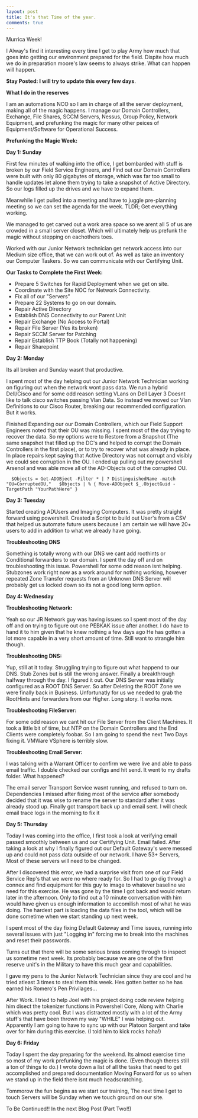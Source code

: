 ```yaml
---
layout: post
title: It's that Time of the year.
comments: true
---
```

Murrica Week!


I Alway's find it interesting every time I get to play Army how much that goes into getting our environment prepared for the field. Dispite how much we do in preparation moore's law seems to always strike. What can happen will happen.


__Stay Posted: I will try to update this every few days__.


__What I do in the reserves__

I am an automations NCO so I am in charge of all the server deployment, making all of the magic happens. I manage our Domain Controllers, Exchange, File Shares, SCCM Servers, Nessus, Group Policy, Network Equipment, and prefunking the magic for many other peices of Equipment/Software for Operational Success.


__Prefunking the Magic Week:__

__Day 1: Sunday__

First few minutes of walking into the office, I get bombarded with stuff is broken by our Field Service Engineers, and Find out our Domain Controllers were built with only 80 gigabytes of storage, which was far too small to handle updates let alone them trying to take a snapshot of Active Directory. So our logs filled up the drives and we have to expand them.

Meanwhile I get pulled into a meeting and have to juggle pre-planning meeting so we can set the agenda for the week.
TLDR; Get everything working.

We managed to get carved out a work area space so we arent all 5 of us are crowded in a small server closet. Which will ultimately help us prefunk the magic without stepping on eachothers toes.

Worked with our Junior Network technician get network access into our Medium size office, that we can work out of. As well as take an inventory our Computer Taskers. So we can communicate with our Certifying Unit.

__Our Tasks to Complete the First Week:__

* Prepare 5 Switches for Rapid Deployment when we get on site.
* Coordinate with the Site NOC for Network Connectivity.
* Fix all of our "Servers"
* Prepare 22 Systems to go on our domain.
* Repair Active Directory
* Establish DNS Connectivity to our Parent Unit
* Repair Exchange (No Access to Portal)
* Repair File Server (Yes its broken)
* Repair SCCM Server for Patching
* Repair Establish TTP Book (Totally not happening)
* Repair Sharepoint
        
__Day 2: Monday__

Its all broken and Sunday wasnt that productive.  
  
I spent most of the day helping out our Junior Network Technician working on figuring out when the network wont pass data. We run a hybrid Dell/Cisco and for some odd reason setting VLans on Dell Layer 3 Doesnt like to talk cisco switches passing Vlan Data. So instead we moved our Vlan Definitions to our Cisco Router, breaking our recommended configuration. But it works.  
  
Finished Expanding our our Domain Controllers, which our Field Support Engineers noted that their OU was missing. I spent most of the day trying to recover the data. So my options were to Restore from a Snapshot (The same snapshot that filled up the DC's and helped to corrupt the Domain Controllers in the first place), or to try to recover what was already in place.
In place repairs kept saying that Active Directory was not corrupt and visibly we could see corruption in the OU. I ended up pulling out my powershell Arsenol and was able move all of the AD-Objects out of the corrupted OU.  
  

`  
$Objects = Get-ADOBject -Filter * | ? DistinguishedName -match "OU=CorruptedOU,"  
$Objects | % { Move-ADObject $_.ObjectGuid -TargetPath "YourPathHere" }  
`
  
__Day 3: Tuesday__

Started creating ADUsers and Imaging Computers. It was pretty straight forward using powershell. Created a Script to build out User's from a CSV that helped us automate future users because I am certain we will have 20+ users to add in addition to what we already have going.  
  

__Troubleshooting DNS__

Something is totally wrong with our DNS we cant add roothints or Conditional forwarders to our domain. I spent the day off and on troubleshooting this issue. Powershell for some odd reason isnt helping. Stubzones work right now as a work around for nothing working, however repeated Zone Transfer requests from an Unknown DNS Server will probably get us locked down so its not a good long term option.  
  
__Day 4: Wednesday__

__Troubleshooting Network:__

Yeah so our JR Network guy was having issues so I spent most of the day off and on trying to figure out one PEBKAK issue after another. I do have to hand it to him given that he knew nothing a few days ago He has gotten a lot more capable in a very short amount of time. Still want to strangle him though.  
  
__Troubleshooting DNS:__

Yup, still at it today. Struggling trying to figure out what happend to our DNS. Stub Zones but is still the wrong answer. Finally a breakthrough halfway through the day. I figured it out. Our DNS Server was initially configured as a ROOT DNS Server. So after Deleting the ROOT Zone we were finally back in Business. Unfortunatly for us we needed to grab the RootHints and forwarders from our Higher. Long story. It works now.  
  
__Troubleshooting FileServer:__

For some odd reason we cant hit our File Server from the Client Machines. It took a little bit of time, but NTP on the Domain Controllers and the End Clients were completely foobar. So I am going to spend the next Two Days fixing it. VMWare VSphere is terribly slow.  
  
__Troubleshooting Email Server:__

I was talking with a Warrant Officer to confirm we were live and able to pass email traffic. I double checked our configs and hit send. It went to my drafts folder. What happened?  
  
The email server Transport Service wasnt running, and refused to turn on. Dependencies I missed after fixing most of the service after somebody decided that it was wise to rename the server to standard after it was already stood up. Finally got transport back up and email sent. I will check email trace logs in the morning to fix it  
  
__Day 5: Thursday__

Today I was coming into the office, I first took a look at verifying email passed smoothly between us and our Certifying Unit. Email failed. After taking a look at why I finally figured out our Default Gateway's were messed up and could not pass data outside of our network. I have 53+ Servers, Most of these servers will need to be changed.

After I discovered this error, we had a surprise visit from one of our Field Service Rep's that we were no where ready for. So I had to go dig through a connex and find equipment for this guy to image to whatever baseline we need for this exercise. He was gone by the time I got back and would return later in the afternoon. Only to find out a 10 minute conversation with him would have given us enough information to accomilish most of what he was doing. The hardest part is loading the data files in the tool, which will be done sometime when we start standing up next week.

I spent most of the day fixing Default Gateway and Time issues, running into several issues with just "Logging in" forcing me to break into the machines and reset their passwords.

Turns out that there will be some serious brass coming through to inspect us sometime next week. Its probably because we are one of the first reserve unit's in the Military to have this much gear and capabilities.

I gave my pens to the Junior Network Technician since they are cool and he tried atleast 3 times to steal them this week. Hes gotten better so he has earned his Romero's Pen Privilages... 

After Work. 
I tried to help Joel with his project doing code review helping him disect the tokenizer functions in Powershell Core, Along with Charlie which was pretty cool. But I was distracted mostly with a lot of the Army stuff's that have been thrown my way "WHILE" I was helping out. Apparently I am going to have to sync up with our Platoon Sargent and take over for him during this exercise. (I told him to kick rocks haha!) 

__Day 6: Friday__

Today I spent the day preparing for the weekend. Its almost exercise time so most of my work prefunking the magic is done. (Even though theres still a ton of things to do.) I wrote down a list of all the tasks that need to get accomplished and prepared documentation Moving Forward for us so when we stand up in the field there isnt much headscratching.

Tommorow the fun begins as we start our training, The next time I get to touch Servers will be Sunday when we touch ground on our site.

To Be Continued!!
In the next Blog Post (Part Two!!)
